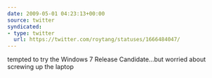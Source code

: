 ```yaml
---
date: 2009-05-01 04:23:13+00:00
source: twitter
syndicated:
- type: twitter
  url: https://twitter.com/roytang/statuses/1666484047/
---
```


tempted to try the Windows 7 Release Candidate...but worried about screwing up the laptop